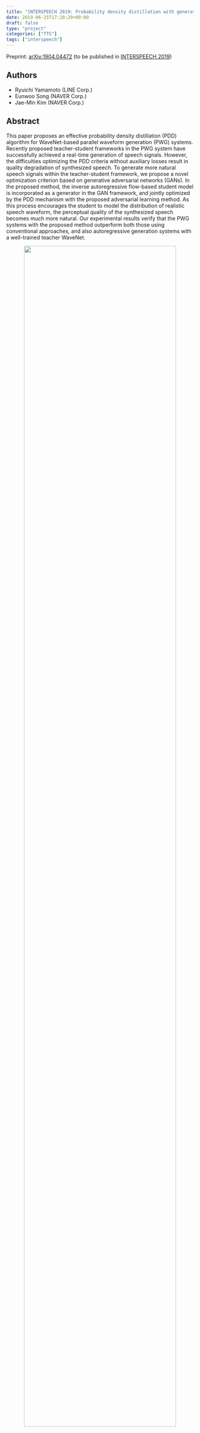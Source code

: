 ```yaml
---
title: "INTERSPEECH 2019: Probability density distillation with generative adversarial networks for high-quality parallel waveform generation"
date: 2019-06-25T17:20:29+09:00
draft: false
type: "project"
categories: ["TTS"]
tags: ["interspeech"]
---
```


Preprint: [arXiv:1904.04472](https://arxiv.org/abs/1904.04472) (to be published in [INTERSPEECH 2019](https://interspeech2019.org))

## Authors

- Ryuichi Yamamoto (LINE Corp.)
- Eunwoo Song (NAVER Corp.)
- Jae-Min Kim (NAVER Corp.)

## Abstract

This paper proposes an effective probability density distillation (PDD) algorithm for WaveNet-based parallel waveform generation (PWG) systems. Recently proposed teacher-student frameworks in the PWG system have successfully achieved a real-time generation of speech signals. However, the difficulties optimizing the PDD criteria without auxiliary losses result in quality degradation of synthesized speech. To generate more natural speech signals within the teacher-student framework, we propose a novel optimization criterion based on generative adversarial networks (GANs). In the proposed method, the inverse autoregressive flow-based student model is incorporated as a generator in the GAN framework, and jointly optimized by the PDD mechanism with the proposed adversarial learning method. As this process encourages the student to model the distribution of realistic speech waveform, the perceptual quality of the synthesized speech becomes much more natural. Our experimental results verify that the PWG systems with the proposed method outperform both those using conventional approaches, and also autoregressive generation systems with a well-trained teacher WaveNet.

<div align="center"><img src="/images/interspeech2019_fig.png" width="90%" /></div>

## Audio samples

There are 8 different systems, that include 6 parallel waveform generation systems (Student-*) trained by different optimization criteria as follows:

1. **Ground truth**: Recorded speech.
2. **Teacher**: Teacher Gaussian WaveNet [[1]](https://arxiv.org/abs/1807.07281).
3. **Student-AX**: STFT auxiliary loss.
4. **Student-AXAD**: STFT and adversarial losses.
5. **Student-KL**: KLD loss (Ablation study; not used for subjective evaluations).
6. **Student-KLAX**: KLD and STFT auxiliary losses.
7. **Student-KLAXAD**: KLD, STFT, and adversarial losses (proposed).
8. **Student-KLAXAD***: Weights optimized version of the above (proposed).

### Copy-synthesis

#### Japanese femail speaker

<p>Sample 1</p>
<table><thead>
<tr><th>Ground truth</th><th>Teacher</th><th>Student-AX</th></tr>
</thead><tbody><tr><td><audio controls=""><source src="/audio/interspeech2019/[Sample01]-1-Ground truth.wav" type="audio/wav"></audio></td>
<td><audio controls=""><source src="/audio/interspeech2019/[Sample01]-2-Teacher.wav" type="audio/wav"></audio></td>
<td><audio controls=""><source src="/audio/interspeech2019/[Sample01]-3-Student-AX (AuxLoss).wav" type="audio/wav"></audio></td>
</tr></tbody></table><table><thead>
<tr><th>Student-AXAV</th><th>Student-KL</th><th>Student-KLAX</th></tr>
</thead><tbody><tr><td><audio controls=""><source src="/audio/interspeech2019/[Sample01]-4-Student-AXAV (AuxLoss + AdvLoss).wav" type="audio/wav"></audio></td>
<td><audio controls=""><source src="/audio/interspeech2019/[Sample01]-5-Student-KL (KLD only; ablation study).wav" type="audio/wav"></audio></td>
<td><audio controls=""><source src="/audio/interspeech2019/[Sample01]-6-Student-KLAX (KLD + AuxLoss).wav" type="audio/wav"></audio></td>
</tr></tbody></table><table><thead>
<tr><th>Student-KLAXAD</th><th>Student-KLAXAD\*</th></tr>
</thead><tbody><tr><td><audio controls=""><source src="/audio/interspeech2019/[Sample01]-7-Student-KLAXAD (Proposed; KLD + AuxLoss + AdvLoss).wav" type="audio/wav"></audio></td>
<td><audio controls=""><source src="/audio/interspeech2019/[Sample01]-8-Student-KLAXAD (Proposed; weights optimized version).wav" type="audio/wav"></audio></td>
</tr></tbody></table><p>Sample 2</p>
<table><thead>
<tr><th>Ground truth</th><th>Teacher</th><th>Student-AX</th></tr>
</thead><tbody><tr><td><audio controls=""><source src="/audio/interspeech2019/[Sample02]-1-Ground truth.wav" type="audio/wav"></audio></td>
<td><audio controls=""><source src="/audio/interspeech2019/[Sample02]-2-Teacher.wav" type="audio/wav"></audio></td>
<td><audio controls=""><source src="/audio/interspeech2019/[Sample02]-3-Student-AX (AuxLoss).wav" type="audio/wav"></audio></td>
</tr></tbody></table><table><thead>
<tr><th>Student-AXAV</th><th>Student-KL</th><th>Student-KLAX</th></tr>
</thead><tbody><tr><td><audio controls=""><source src="/audio/interspeech2019/[Sample02]-4-Student-AXAV (AuxLoss + AdvLoss).wav" type="audio/wav"></audio></td>
<td><audio controls=""><source src="/audio/interspeech2019/[Sample02]-5-Student-KL (KLD only; ablation study).wav" type="audio/wav"></audio></td>
<td><audio controls=""><source src="/audio/interspeech2019/[Sample02]-6-Student-KLAX (KLD + AuxLoss).wav" type="audio/wav"></audio></td>
</tr></tbody></table><table><thead>
<tr><th>Student-KLAXAD</th><th>Student-KLAXAD\*</th></tr>
</thead><tbody><tr><td><audio controls=""><source src="/audio/interspeech2019/[Sample02]-7-Student-KLAXAD (Proposed; KLD + AuxLoss + AdvLoss).wav" type="audio/wav"></audio></td>
<td><audio controls=""><source src="/audio/interspeech2019/[Sample02]-8-Student-KLAXAD (Proposed; weights optimized version).wav" type="audio/wav"></audio></td>
</tr></tbody></table><p>Sample 3</p>
<table><thead>
<tr><th>Ground truth</th><th>Teacher</th><th>Student-AX</th></tr>
</thead><tbody><tr><td><audio controls=""><source src="/audio/interspeech2019/[Sample03]-1-Ground truth.wav" type="audio/wav"></audio></td>
<td><audio controls=""><source src="/audio/interspeech2019/[Sample03]-2-Teacher.wav" type="audio/wav"></audio></td>
<td><audio controls=""><source src="/audio/interspeech2019/[Sample03]-3-Student-AX (AuxLoss).wav" type="audio/wav"></audio></td>
</tr></tbody></table><table><thead>
<tr><th>Student-AXAV</th><th>Student-KL</th><th>Student-KLAX</th></tr>
</thead><tbody><tr><td><audio controls=""><source src="/audio/interspeech2019/[Sample03]-4-Student-AXAV (AuxLoss + AdvLoss).wav" type="audio/wav"></audio></td>
<td><audio controls=""><source src="/audio/interspeech2019/[Sample03]-5-Student-KL (KLD only; ablation study).wav" type="audio/wav"></audio></td>
<td><audio controls=""><source src="/audio/interspeech2019/[Sample03]-6-Student-KLAX (KLD + AuxLoss).wav" type="audio/wav"></audio></td>
</tr></tbody></table><table><thead>
<tr><th>Student-KLAXAD</th><th>Student-KLAXAD\*</th></tr>
</thead><tbody><tr><td><audio controls=""><source src="/audio/interspeech2019/[Sample03]-7-Student-KLAXAD (Proposed; KLD + AuxLoss + AdvLoss).wav" type="audio/wav"></audio></td>
<td><audio controls=""><source src="/audio/interspeech2019/[Sample03]-8-Student-KLAXAD (Proposed; weights optimized version).wav" type="audio/wav"></audio></td>
</tr></tbody></table><p>Sample 4</p>
<table><thead>
<tr><th>Ground truth</th><th>Teacher</th><th>Student-AX</th></tr>
</thead><tbody><tr><td><audio controls=""><source src="/audio/interspeech2019/[Sample04]-1-Ground truth.wav" type="audio/wav"></audio></td>
<td><audio controls=""><source src="/audio/interspeech2019/[Sample04]-2-Teacher.wav" type="audio/wav"></audio></td>
<td><audio controls=""><source src="/audio/interspeech2019/[Sample04]-3-Student-AX (AuxLoss).wav" type="audio/wav"></audio></td>
</tr></tbody></table><table><thead>
<tr><th>Student-AXAV</th><th>Student-KL</th><th>Student-KLAX</th></tr>
</thead><tbody><tr><td><audio controls=""><source src="/audio/interspeech2019/[Sample04]-4-Student-AXAV (AuxLoss + AdvLoss).wav" type="audio/wav"></audio></td>
<td><audio controls=""><source src="/audio/interspeech2019/[Sample04]-5-Student-KL (KLD only; ablation study).wav" type="audio/wav"></audio></td>
<td><audio controls=""><source src="/audio/interspeech2019/[Sample04]-6-Student-KLAX (KLD + AuxLoss).wav" type="audio/wav"></audio></td>
</tr></tbody></table><table><thead>
<tr><th>Student-KLAXAD</th><th>Student-KLAXAD\*</th></tr>
</thead><tbody><tr><td><audio controls=""><source src="/audio/interspeech2019/[Sample04]-7-Student-KLAXAD (Proposed; KLD + AuxLoss + AdvLoss).wav" type="audio/wav"></audio></td>
<td><audio controls=""><source src="/audio/interspeech2019/[Sample04]-8-Student-KLAXAD (Proposed; weights optimized version).wav" type="audio/wav"></audio></td>
</tr></tbody></table><p>Sample 5</p>
<table><thead>
<tr><th>Ground truth</th><th>Teacher</th><th>Student-AX</th></tr>
</thead><tbody><tr><td><audio controls=""><source src="/audio/interspeech2019/[Sample05]-1-Ground truth.wav" type="audio/wav"></audio></td>
<td><audio controls=""><source src="/audio/interspeech2019/[Sample05]-2-Teacher.wav" type="audio/wav"></audio></td>
<td><audio controls=""><source src="/audio/interspeech2019/[Sample05]-3-Student-AX (AuxLoss).wav" type="audio/wav"></audio></td>
</tr></tbody></table><table><thead>
<tr><th>Student-AXAV</th><th>Student-KL</th><th>Student-KLAX</th></tr>
</thead><tbody><tr><td><audio controls=""><source src="/audio/interspeech2019/[Sample05]-4-Student-AXAV (AuxLoss + AdvLoss).wav" type="audio/wav"></audio></td>
<td><audio controls=""><source src="/audio/interspeech2019/[Sample05]-5-Student-KL (KLD only; ablation study).wav" type="audio/wav"></audio></td>
<td><audio controls=""><source src="/audio/interspeech2019/[Sample05]-6-Student-KLAX (KLD + AuxLoss).wav" type="audio/wav"></audio></td>
</tr></tbody></table><table><thead>
<tr><th>Student-KLAXAD</th><th>Student-KLAXAD\*</th></tr>
</thead><tbody><tr><td><audio controls=""><source src="/audio/interspeech2019/[Sample05]-7-Student-KLAXAD (Proposed; KLD + AuxLoss + AdvLoss).wav" type="audio/wav"></audio></td>
<td><audio controls=""><source src="/audio/interspeech2019/[Sample05]-8-Student-KLAXAD (Proposed; weights optimized version).wav" type="audio/wav"></audio></td>
</tr></tbody></table>

## References

- [1]: W. Ping, K. Peng, and J. Chen, “ClariNet: Parallel wave generation in end-to-end text-to-speech,” in Proc. ICLR, 2019 ([arXiv](https://arxiv.org/abs/1807.07281)).

## Acknowledgements

Work performed with nVoice, Clova Voice, Naver Corp.
